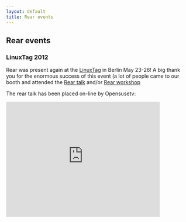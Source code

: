 ```yaml
---
layout: default
title: Rear events
---
```


## Rear events

### LinuxTag 2012
Rear was present again at the [LinuxTag](http://linuxtag.org)
in Berlin May 23-26! A big thank you for the enormous success of this event
(a lot of people came to our booth and attended the
[Rear talk](http://www.linuxtag.org/2012/en/program/program/vortragsdetails.html?no_cache=1&talkid=195)
and/or [Rear workshop](http://www.linuxtag.org/2012/de/program/workshops/workshops/vortragsdetails.html?talkid=701)

The rear talk has been placed on-line by Opensusetv:
<iframe width="420" height="315" src="http://www.youtube.com/embed/jUfFzFU-SWY" frameborder="0" allowfullscreen></iframe>